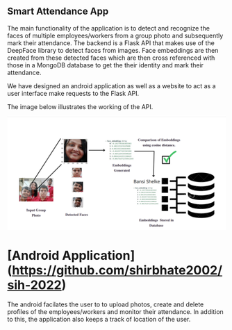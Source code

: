 ## Smart Attendance App

The main functionality of the application is to detect and recognize the faces of multiple employees/workers from a group photo and subsequently mark their attendance. The backend is a Flask API that makes use of the DeepFace library to detect faces from images. Face embeddings are then created from these detected faces which are then cross referenced with those in a MongoDB database to get the their identity and mark their attendance.

We have designed an android application as well as a website to act as a user interface make requests to the Flask API.

The image below illustrates the working of the API.

![Screenshot](illustration.png)

# [Android Application] (https://github.com/shirbhate2002/sih-2022)

The android facilates the user to to upload photos, create and delete profiles of the employees/workers and monitor their attendance. In addition to this, the application also keeps a track of location of the user.


